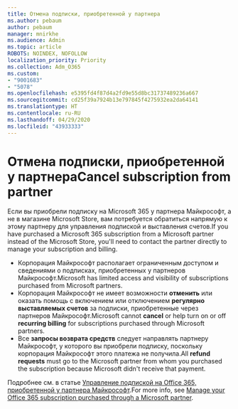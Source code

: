 ```yaml
---
title: Отмена подписки, приобретенной у партнера
ms.author: pebaum
author: pebaum
manager: mnirkhe
ms.audience: Admin
ms.topic: article
ROBOTS: NOINDEX, NOFOLLOW
localization_priority: Priority
ms.collection: Adm_O365
ms.custom:
- "9001683"
- "5078"
ms.openlocfilehash: e5395fd4f87d4a2fd9e55d8bc31737489236a667
ms.sourcegitcommit: cd25f39a7924b13e797845f4275932ea2da64141
ms.translationtype: HT
ms.contentlocale: ru-RU
ms.lasthandoff: 04/29/2020
ms.locfileid: "43933333"
---
```

# <a name="cancel-subscription-from-partner"></a><span data-ttu-id="bd97e-102">Отмена подписки, приобретенной у партнера</span><span class="sxs-lookup"><span data-stu-id="bd97e-102">Cancel subscription from partner</span></span>

<span data-ttu-id="bd97e-103">Если вы приобрели подписку на Microsoft 365 у партнера Майкрософт, а не в магазине Microsoft Store, вам потребуется обратиться напрямую к этому партнеру для управления подпиской и выставления счетов.</span><span class="sxs-lookup"><span data-stu-id="bd97e-103">If you have purchased a Microsoft 365 subscription from a Microsoft partner instead of the Microsoft Store, you'll need to contact the partner directly to manage your subscription and billing.</span></span>

- <span data-ttu-id="bd97e-104">Корпорация Майкрософт располагает ограниченным доступом и сведениями о подписках, приобретенных у партнеров Майкрософт.</span><span class="sxs-lookup"><span data-stu-id="bd97e-104">Microsoft has limited access and visibility of subscriptions purchased from Microsoft partners.</span></span> 
- <span data-ttu-id="bd97e-105">Корпорация Майкрософт не имеет возможности **отменить** или оказать помощь с включением или отключением **регулярно выставляемых счетов** за подписки, приобретенные через партнеров Майкрософт.</span><span class="sxs-lookup"><span data-stu-id="bd97e-105">Microsoft cannot **cancel** or help turn on or off **recurring billing** for subscriptions purchased through Microsoft partners.</span></span> 
- <span data-ttu-id="bd97e-106">Все **запросы возврата средств** следует направлять партнеру Майкрософт, у которого вы приобрели подписку, поскольку корпорация Майкрософт этого платежа не получила.</span><span class="sxs-lookup"><span data-stu-id="bd97e-106">All **refund requests** must go to the Microsoft partner from whom you purchased the subscription because Microsoft didn't receive that payment.</span></span> 

<span data-ttu-id="bd97e-107">Подробнее см. в статье [Управление подпиской на Office 365, приобретенной у партнера Майкрософт](https://support.microsoft.com/help/4230739/microsoft-account-manage-office-365-subscription-from-third-party).</span><span class="sxs-lookup"><span data-stu-id="bd97e-107">For more info, see [Manage your Office 365 subscription purchased through a Microsoft partner](https://support.microsoft.com/help/4230739/microsoft-account-manage-office-365-subscription-from-third-party).</span></span> 
